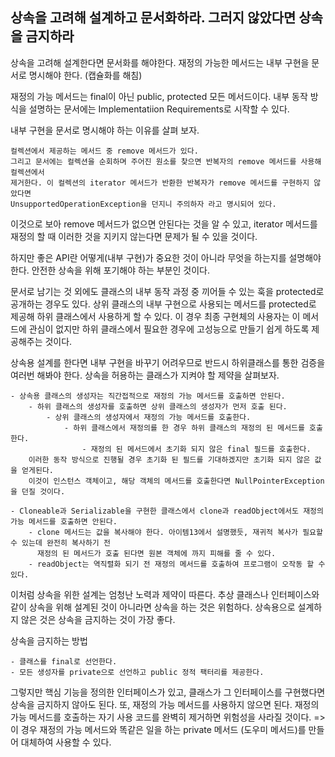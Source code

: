 ## 상속을 고려해 설계하고 문서화하라. 그러지 않았다면 상속을 금지하라

상속을 고려해 설계한다면 문서화를 해야한다.
재정의 가능한 메서드는 내부 구현을 문서로 명시해야 한다. (캡슐화를 해침)

재정의 가능 메서드는 final이 아닌 public, protected 모든 메서드이다.
내부 동작 방식을 설명하는 문서에는 Implementatiion Requirements로 시작할 수 있다.

내부 구현을 문서로 명시해야 하는 이유를 살펴 보자.
```
컬렉션에서 제공하는 메서드 중 remove 메서드가 있다.
그리고 문서에는 컬렉션을 순회하며 주어진 원소를 찾으면 반복자의 remove 메서드를 사용해 컬렉션에서
제거한다. 이 컬렉션의 iterator 메서드가 반환한 반복자가 remove 메서드를 구현하지 않았다면
UnsupportedOperationException을 던지니 주의하자 라고 명시되어 있다.
```
이것으로 보아 remove 메서드가 없으면 안된다는 것을 알 수 있고, iterator 메서드를 재정의 할 때
이러한 것을 지키지 않는다면 문제가 될 수 있을 것이다.

하지만 좋은 API란 어떻게(내부 구현)가 중요한 것이 아니라 무엇을 하는지를 설명해야 한다.
안전한 상속을 위해 포기해야 하는 부분인 것이다.

문서로 남기는 것 외에도 클래스의 내부 동작 과정 중 끼어들 수 있는 훅을 protected로 공개하는 경우도 있다.
상위 클래스의 내부 구현으로 사용되는 메서드를 protected로 제공해 하위 클래스에서 사용하게 할 수 있다.
이 경우 최종 구현체의 사용자는 이 메서드에 관심이 없지만 하위 클래스에서 필요한 경우에 고성능으로 만들기 쉽게 하도록
제공해주는 것이다.

상속용 설계를 한다면 내부 구현을 바꾸기 어려우므로 반드시 하위클래스를 통한 검증을 여러번 해봐야 한다.
상속을 허용하는 클래스가 지켜야 할 제약을 살펴보자.

```
- 상속용 클래스의 생성자는 직간접적으로 재정의 가능 메서드를 호출하면 안된다.
    - 하위 클래스의 생성자를 호출하면 상위 클래스의 생성자가 먼저 호출 된다.
        - 상위 클래스의 생성자에서 재정의 가능 메서드를 호출한다.
            - 하위 클래스에서 재정의를 한 경우 하위 클래스의 재정의 된 메서드를 호출한다.
                - 재정의 된 메서드에서 초기화 되지 않은 final 필드를 호출한다.
    이러한 동작 방식으로 진행될 경우 초기화 된 필드를 기대하겠지만 초기화 되지 않은 값을 얻게된다.
    이것이 인스턴스 객체이고, 해당 객체의 메서드를 호출한다면 NullPointerException을 던질 것이다.
    
- Cloneable과 Serializable을 구현한 클래스에서 clone과 readObject에서도 재정의 가능 메서드를 호출하면 안된다.
    - clone 메서드는 값을 복사해야 한다. 아이템13에서 설명했듯, 재귀적 복사가 필요할 수 있는데 완전히 복사하기 전
      재정의 된 메서드가 호출 된다면 원본 객체에 까지 피해를 줄 수 있다.
    - readObject는 역직렬화 되기 전 재정의 메서드를 호출하여 프로그램이 오작동 할 수 있다.
```

이처럼 상속을 위한 설계는 엄청난 노력과 제약이 따른다.
추상 클래스나 인터페이스와 같이 상속을 위해 설계된 것이 아니라면 상속을 하는 것은 위험하다.
상속용으로 설계하지 않은 것은 상속을 금지하는 것이 가장 좋다.

상속을 금지하는 방법
```
- 클래스를 final로 선언한다.
- 모든 생성자를 private으로 선언하고 public 정적 팩터리를 제공한다.
```

그렇지만 핵심 기능을 정의한 인터페이스가 있고, 클래스가 그 인터페이스를 구현했다면 상속을 금지하지 않아도 된다.
또, 재정의 가능 메서드를 사용하지 않으면 된다.
재정의 가능 메서드를 호출하는 자기 사용 코드를 완벽히 제거하면 위험성을 사라질 것이다.
=> 이 경우 재정의 가능 메서드와 똑같은 일을 하는 private 메서드 (도우미 메서드)를 만들어 대체하여 사용할 수 있다.